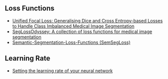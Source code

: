 ##



## Loss Functions

- [Unified Focal Loss: Generalising Dice and Cross Entropy-based Losses to Handle Class Imbalanced Medical Image Segmentation ](https://github.com/mlyg/unified-focal-loss)
- [SegLossOdyssey: A collection of loss functions for medical image segmentation](https://github.com/JunMa11/SegLossOdyssey)
- [Semantic-Segmentation-Loss-Functions (SemSegLoss)](https://github.com/shruti-jadon/Semantic-Segmentation-Loss-Functions/tree/master)


## Learning Rate

- [Setting the learning rate of your neural network](https://www.jeremyjordan.me/nn-learning-rate/)